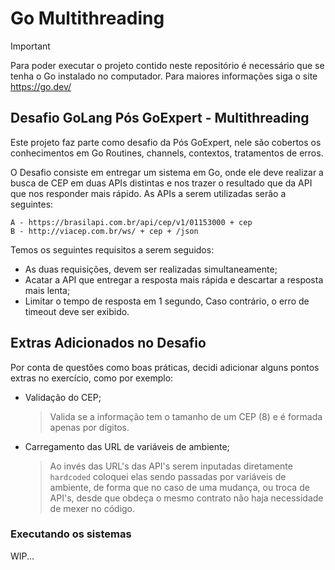 # Go Multithreading

> [!IMPORTANT]  
> Para poder executar o projeto contido neste repositório é necessário que se tenha o Go instalado no computador. Para maiores informações siga o site <https://go.dev/>

## Desafio GoLang Pós GoExpert - Multithreading

Este projeto faz parte como desafio da Pós GoExpert, nele são cobertos os conhecimentos em Go Routines, channels, contextos, tratamentos de erros.

O Desafio consiste em entregar um sistema em Go, onde ele deve realizar a busca de CEP em duas APIs distintas e nos trazer o resultado que da API que nos responder mais rápido. As APIs a serem utilizadas serão a seguintes:

```plaintext
A - https://brasilapi.com.br/api/cep/v1/01153000 + cep
B - http://viacep.com.br/ws/ + cep + /json
```

Temos os seguintes requisitos a serem seguidos:

- As duas requisições, devem ser realizadas simultaneamente;
- Acatar a API que entregar a resposta mais rápida e descartar a resposta mais lenta;
- Limitar o tempo de resposta em 1 segundo, Caso contrário, o erro de timeout deve ser exibido.

## Extras Adicionados no Desafio

Por conta de questões como boas práticas, decidi adicionar alguns pontos extras no exercício, como por exemplo:

- Validação do CEP;
    > Valida se a informação tem o tamanho de um CEP (8) e é formada apenas por dígitos.

- Carregamento das URL de variáveis de ambiente;
    > Ao invés das URL's das API's serem inputadas diretamente `hardcoded` coloquei elas sendo passadas por variáveis de ambiente, de forma que no caso de uma mudança, ou troca de API's, desde que obdeça o mesmo contrato não haja necessidade de mexer no código.

### Executando os sistemas

WIP...
